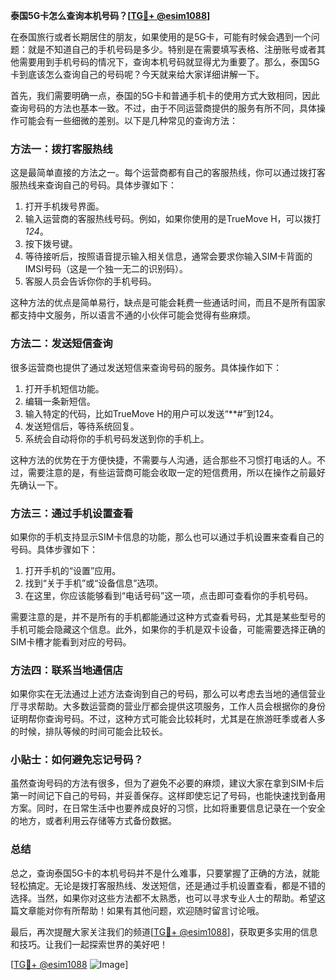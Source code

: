 **泰国5G卡怎么查询本机号码？[[TG💪+ @esim1088](https://t.me/s/esim1088)]**

在泰国旅行或者长期居住的朋友，如果使用的是5G卡，可能有时候会遇到一个问题：就是不知道自己的手机号码是多少。特别是在需要填写表格、注册账号或者其他需要用到手机号码的情况下，查询本机号码就显得尤为重要了。那么，泰国5G卡到底该怎么查询自己的号码呢？今天就来给大家详细讲解一下。

首先，我们需要明确一点，泰国的5G卡和普通手机卡的使用方式大致相同，因此查询号码的方法也基本一致。不过，由于不同运营商提供的服务有所不同，具体操作可能会有一些细微的差别。以下是几种常见的查询方法：

### 方法一：拨打客服热线

这是最简单直接的方法之一。每个运营商都有自己的客服热线，你可以通过拨打客服热线来查询自己的号码。具体步骤如下：

1. 打开手机拨号界面。
2. 输入运营商的客服热线号码。例如，如果你使用的是TrueMove H，可以拨打 *124*。
3. 按下拨号键。
4. 等待接听后，按照语音提示输入相关信息，通常会要求你输入SIM卡背面的IMSI号码（这是一个独一无二的识别码）。
5. 客服人员会告诉你你的手机号码。

这种方法的优点是简单易行，缺点是可能会耗费一些通话时间，而且不是所有国家都支持中文服务，所以语言不通的小伙伴可能会觉得有些麻烦。

### 方法二：发送短信查询

很多运营商也提供了通过发送短信来查询号码的服务。具体操作如下：

1. 打开手机短信功能。
2. 编辑一条新短信。
3. 输入特定的代码，比如TrueMove H的用户可以发送“**#”到124。
4. 发送短信后，等待系统回复。
5. 系统会自动将你的手机号码发送到你的手机上。

这种方法的优势在于方便快捷，不需要与人沟通，适合那些不习惯打电话的人。不过，需要注意的是，有些运营商可能会收取一定的短信费用，所以在操作之前最好先确认一下。

### 方法三：通过手机设置查看

如果你的手机支持显示SIM卡信息的功能，那么也可以通过手机设置来查看自己的号码。具体步骤如下：

1. 打开手机的“设置”应用。
2. 找到“关于手机”或“设备信息”选项。
3. 在这里，你应该能够看到“电话号码”这一项，点击即可查看你的手机号码。

需要注意的是，并不是所有的手机都能通过这种方式查看号码，尤其是某些型号的手机可能会隐藏这个信息。此外，如果你的手机是双卡设备，可能需要选择正确的SIM卡槽才能看到对应的号码。

### 方法四：联系当地通信店

如果你实在无法通过上述方法查询到自己的号码，那么可以考虑去当地的通信营业厅寻求帮助。大多数运营商的营业厅都会提供这项服务，工作人员会根据你的身份证明帮你查询号码。不过，这种方式可能会比较耗时，尤其是在旅游旺季或者人多的时候，排队等候的时间可能会比较长。

### 小贴士：如何避免忘记号码？

虽然查询号码的方法有很多，但为了避免不必要的麻烦，建议大家在拿到SIM卡后第一时间记下自己的号码，并妥善保存。这样即使忘记了号码，也能快速找到备用方案。同时，在日常生活中也要养成良好的习惯，比如将重要信息记录在一个安全的地方，或者利用云存储等方式备份数据。

### 总结

总之，查询泰国5G卡的本机号码并不是什么难事，只要掌握了正确的方法，就能轻松搞定。无论是拨打客服热线、发送短信，还是通过手机设置查看，都是不错的选择。当然，如果你对这些方法都不太熟悉，也可以寻求专业人士的帮助。希望这篇文章能对你有所帮助！如果有其他问题，欢迎随时留言讨论哦。

最后，再次提醒大家关注我们的频道[[TG💪+ @esim1088](https://t.me/s/esim1088)]，获取更多实用的信息和技巧。让我们一起探索世界的美好吧！

[[TG💪+ @esim1088](https://t.me/s/esim1088) ![Image](https://i.postimg.cc/4NQfJmqS/Snipaste-2025-05-13-00-14-12.png)]